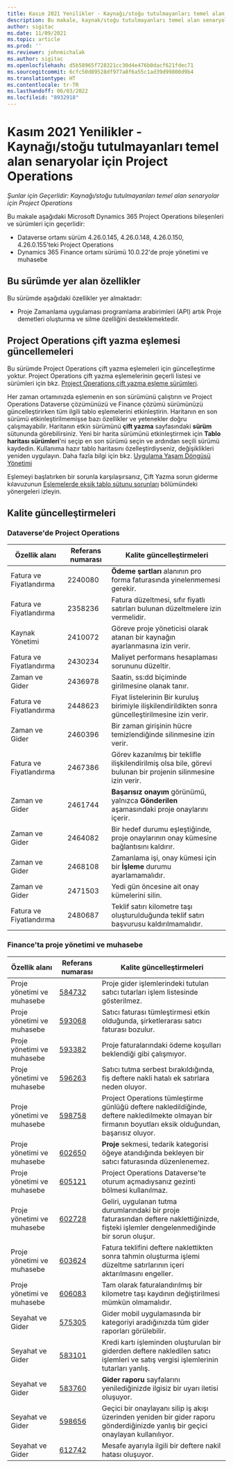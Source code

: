 ```yaml
---
title: Kasım 2021 Yenilikler - Kaynağı/stoğu tutulmayanları temel alan senaryolar için Project Operations
description: Bu makale, kaynak/stoğu tutulmayanları temel alan senaryolar için Project Operations'ın Kasım 2021 sürümünde kullanılabilen kalite güncelleştirmeleri hakkında bilgi sağlar.
author: sigitac
ms.date: 11/09/2021
ms.topic: article
ms.prod: ''
ms.reviewer: johnmichalak
ms.author: sigitac
ms.openlocfilehash: d5b58965f728321cc30d4e476b0dacf621fdec71
ms.sourcegitcommit: 6cfc50d89528df977a8f6a55c1ad39d99800d9b4
ms.translationtype: HT
ms.contentlocale: tr-TR
ms.lasthandoff: 06/03/2022
ms.locfileid: "8932918"
---
```

# <a name="whats-new-november-2021---project-operations-for-resourcenon-stocked-based-scenarios"></a>Kasım 2021 Yenilikler - Kaynağı/stoğu tutulmayanları temel alan senaryolar için Project Operations

*Şunlar için Geçerlidir: Kaynağı/stoğu tutulmayanları temel alan senaryolar için Project Operations*

Bu makale aşağıdaki Microsoft Dynamics 365 Project Operations bileşenleri ve sürümleri için geçerlidir:

- Dataverse ortamı sürüm 4.26.0.145, 4.26.0.148, 4.26.0.150, 4.26.0.155'teki Project Operations
- Dynamics 365 Finance ortamı sürümü 10.0.22'de proje yönetimi ve muhasebe

## <a name="features-included-in-this-release"></a>Bu sürümde yer alan özellikler

Bu sürümde aşağıdaki özellikler yer almaktadır:

- Proje Zamanlama uygulaması programlama arabirimleri (API) artık Proje demetleri oluşturma ve silme özelliğini desteklemektedir.

## <a name="project-operations-dual-write-maps-updates"></a>Project Operations çift yazma eşlemesi güncellemeleri

Bu sürümde Project Operations çift yazma eşlemeleri için güncelleştirme yoktur. Project Operations çift yazma eşlemelerinin geçerli listesi ve sürümleri için bkz. [Project Operations çift yazma eşleme sürümleri](/dynamics365/project-operations/environment/resource-dual-write-maps).

Her zaman ortamınızda eşlemenin en son sürümünü çalıştırın ve Project Operations Dataverse çözümünüzü ve Finance çözümü sürümünüzü güncelleştirirken tüm ilgili tablo eşlemelerini etkinleştirin. Haritanın en son sürümü etkinleştirilmemişse bazı özellikler ve yetenekler doğru çalışmayabilir. Haritanın etkin sürümünü **çift yazma** sayfasındaki **sürüm** sütununda görebilirsiniz. Yeni bir harita sürümünü etkinleştirmek için **Tablo haritası sürümleri**'ni seçip en son sürümü seçin ve ardından seçili sürümü kaydedin. Kullanıma hazır tablo haritasını özelleştirdiyseniz, değişiklikleri yeniden uygulayın. Daha fazla bilgi için bkz. [Uygulama Yaşam Döngüsü Yönetimi](/dynamics365/fin-ops-core/dev-itpro/data-entities/dual-write/app-lifecycle-management)

Eşlemeyi başlatırken bir sorunla karşılaşırsanız, Çift Yazma sorun giderme kılavuzunun [Eşlemelerde eksik tablo sütunu sorunları](/dynamics365/fin-ops-core/dev-itpro/data-entities/dual-write/dual-write-troubleshooting-finops-upgrades#missing-table-columns-issue-on-maps) bölümündeki yönergeleri izleyin.

## <a name="quality-updates"></a>Kalite güncelleştirmeleri

### <a name="project-operations-in-dataverse"></a>Dataverse'de Project Operations

| Özellik alanı | Referans numarası | Kalite güncelleştirmeleri |
| --- | --- | --- |
| Fatura ve Fiyatlandırma | 2240080 | **Ödeme şartları** alanının pro forma faturasında yinelenmemesi gerekir. |
| Fatura ve Fiyatlandırma | 2358236 | Fatura düzeltmesi, sıfır fiyatlı satırları bulunan düzeltmelere izin vermelidir. |
| Kaynak Yönetimi | 2410072 | Göreve proje yöneticisi olarak atanan bir kaynağın ayarlanmasına izin verir. |
| Fatura ve Fiyatlandırma | 2430234 | Maliyet performans hesaplaması sorununu düzeltir. |
| Zaman ve Gider | 2436978 | Saatin, ss:dd biçiminde girilmesine olanak tanır. |
| Fatura ve Fiyatlandırma | 2448623 | Fiyat listelerinin Bir kuruluş birimiyle ilişkilendirildikten sonra güncelleştirilmesine izin verir. |
| Zaman ve Gider | 2460396 | Bir zaman girişinin hücre temizlendiğinde silinmesine izin verir. |
| Fatura ve Fiyatlandırma | 2467386 | Görev kazanılmış bir teklifle ilişkilendirilmiş olsa bile, görevi bulunan bir projenin silinmesine izin verir. |
| Zaman ve Gider | 2461744 | **Başarısız onayım** görünümü, yalnızca **Gönderilen** aşamasındaki proje onaylarını içerir. |
| Zaman ve Gider | 2464082 | Bir hedef durumu eşleştiğinde, proje onaylarının onay kümesine bağlantısını kaldırır. |
| Zaman ve Gider | 2468108 | Zamanlama işi, onay kümesi için bir **İşleme** durumu ayarlamamalıdır. |
| Zaman ve Gider | 2471503 | Yedi gün öncesine ait onay kümelerini silin. |
| Fatura ve Fiyatlandırma | 2480687 | Teklif satırı kilometre taşı oluşturulduğunda teklif satırı başvurusu kaldırılmamalıdır. |

### <a name="project-management-and-accounting-in-finance"></a>Finance'ta proje yönetimi ve muhasebe

| Özellik alanı | Referans numarası | Kalite güncelleştirmeleri |
| --- | --- | --- |
| Proje yönetimi ve muhasebe | [584732](https://fix.lcs.dynamics.com/Issue/Details/?bugId=584732) | Proje gider işlemlerindeki tutulan satıcı tutarları işlem listesinde gösterilmez. |
| Proje yönetimi ve muhasebe | [593068](https://fix.lcs.dynamics.com/Issue/Details/?bugId=593068) | Satıcı faturası tümleştirmesi etkin olduğunda, şirketlerarası satıcı faturası bozulur. |
| Proje yönetimi ve muhasebe | [593382](https://fix.lcs.dynamics.com/Issue/Details/?bugId=593382) | Proje faturalarındaki ödeme koşulları beklendiği gibi çalışmıyor. |
| Proje yönetimi ve muhasebe | [596263](https://fix.lcs.dynamics.com/Issue/Details/?bugId=596263) | Satıcı tutma serbest bırakıldığında, fiş deftere nakli hatalı ek satırlara neden oluyor. |
| Proje yönetimi ve muhasebe | [598758](https://fix.lcs.dynamics.com/Issue/Details/?bugId=598758) | Project Operations tümleştirme günlüğü deftere nakledildiğinde, deftere nakledilmekte olmayan bir firmanın boyutları eksik olduğundan, başarısız oluyor. |
| Proje yönetimi ve muhasebe | [602650](https://fix.lcs.dynamics.com/Issue/Details/?bugId=602650) | **Proje** sekmesi, tedarik kategorisi öğeye atandığında bekleyen bir satıcı faturasında düzenlenemez. |
| Proje yönetimi ve muhasebe | [605121](https://fix.lcs.dynamics.com/Issue/Details/?bugId=605121) | Project Operations Dataverse'te oturum açmadıysanız gezinti bölmesi kullanılmaz. |
| Proje yönetimi ve muhasebe | [602728](https://fix.lcs.dynamics.com/Issue/Details/?bugId=602728) | Geliri, uygulanan tutma durumlarındaki bir proje faturasından deftere naklettiğinizde, fişteki işlemler dengelenmediğinde bir sorun oluşur. |
| Proje yönetimi ve muhasebe | [603624](https://fix.lcs.dynamics.com/Issue/Details/?bugId=603624) | Fatura teklifini deftere naklettikten sonra tahmin oluşturma işlemi düzeltme satırlarının içeri aktarılmasını engeller. |
| Proje yönetimi ve muhasebe | [606083](https://fix.lcs.dynamics.com/Issue/Details/?bugId=606083) | Tam olarak faturalandırılmış bir kilometre taşı kaydının değiştirilmesi mümkün olmamalıdır. |
| Seyahat ve Gider | [575305](https://fix.lcs.dynamics.com/Issue/Details/?bugId=575305) | Gider mobil uygulamasında bir kategoriyi aradığınızda tüm gider raporları görülebilir. |
| Seyahat ve Gider | [583101](https://fix.lcs.dynamics.com/Issue/Details/?bugId=583101) | Kredi kartı işleminden oluşturulan bir giderden deftere nakledilen satıcı işlemleri ve satış vergisi işlemlerinin tutarları yanlış. |
| Seyahat ve Gider | [583760](https://fix.lcs.dynamics.com/Issue/Details/?bugId=583760) | **Gider raporu** sayfalarını yenilediğinizde ilgisiz bir uyarı iletisi oluşuyor. |
| Seyahat ve Gider | [598656](https://fix.lcs.dynamics.com/Issue/Details/?bugId=598656) | Geçici bir onaylayanı silip iş akışı üzerinden yeniden bir gider raporu gönderdiğinizde yanlış bir geçici onaylayan kullanılıyor. |
| Seyahat ve Gider | [612742](https://fix.lcs.dynamics.com/Issue/Details/?bugId=612742) | Mesafe ayarıyla ilgili bir deftere nakil hatası oluşuyor. |
